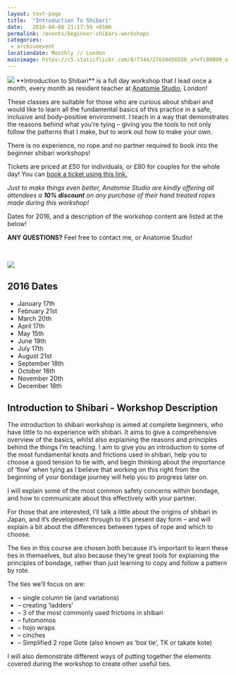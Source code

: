 ```yaml
---
layout: text-page
title:  "Introduction To Shibari"
date:   2016-04-08 21:17:59 +0100
permalink: /events/beginner-shibari-workshops
categories:
 - archiveevent
locationdate: Monthly // London
mainimage: https://c5.staticflickr.com/8/7344/27630456556_afefc80099_o.jpg
---
```


<img src="https://c5.staticflickr.com/8/7344/27630456556_afefc80099_o.jpg" class="text-image-left" />
**Introduction to Shibari** is a full day workshop that I lead once a month, every month as resident teacher at <a href="http://anatomiestudio.com" target="blank">Anatomie Studio</a>, London!

These classes are suitable for those who are curious about shibari and would like to learn all the fundamental basics of this practice in a safe, inclusive and body-positive environment.  I teach in a way that demonstrates the reasons behind what you’re tying – giving you the tools to not only follow the patterns that I make, but to work out how to make your own.

There is no experience, no rope and no partner required to book into the beginner shibari workshops!

Tickets are priced at £50 for individuals, or £80 for couples for the whole day! You can <a href="https://www.tickettailor.com/checkout/view-event/id/36315/chk/c632" target="blank">book a ticket using this link.</a>

*Just to make things even better, Anatomie Studio are kindly offering all attendees a* ***10% discount*** *on any purchase of their hand treated ropes made during this workshop!*

Dates for 2016, and a description of the workshop content are listed at the below!

**ANY QUESTIONS?** Feel free to contact me, or Anatomie Studio!

&nbsp;

<img src="{{site.baseurl}}/img/shibari/events/gestalta-bishop-introtoshibari.jpg" class="text-image-right" />

<h2 class="information-text-h2">2016 Dates</h2>
<ul class="information-list">
<li>January 17th</li>
<li>February 21st</li>
<li>March 20th</li>
<li>April 17th</li>
<li>May 15th</li>
<li>June 19th</li>
<li>July 17th</li>
<li>August 21st</li>
<li>September 18th</li>
<li>October 16th</li>
<li>November 20th</li>
<li>December 18th</li>
</ul>

<h2 class="information-text-h2">Introduction to Shibari - Workshop Description</h2>

The introduction to shibari workshop is aimed at complete beginners, who have little to no experience with shibari.  It aims to give a comprehensive overview of the basics, whilst also explaining the reasons and principles behind the things I’m teaching.  I aim to give you an introduction to some of the most fundamental knots and frictions used in shibari, help you to choose a good tension to tie with, and begin thinking about the importance of ‘flow’ when tying as I believe that working on this right from the beginning of your bondage journey will help you to progress later on.

I will explain some of the most common safety concerns within bondage, and how to communicate about this effectively with your partner.

For those that are interested, I’ll talk a little about the origins of shibari in Japan, and it’s development through to it’s present day form – and will explain a bit about the differences between types of rope and which to choose.

The ties in this course are chosen both because it’s important to learn these ties in themselves, but also because they’re great tools for explaining the principles of bondage, rather than just learning to copy and follow a pattern by rote.

The ties we’ll focus on are:
<ul class="information-list">
<li> – single column tie (and variations)</li>
<li> – creating ‘ladders’</li>
<li> – 3 of the most commonly used frictions in shibari</li>
<li> – futomomos</li>
<li> – hojo wraps</li>
<li> – cinches</li>
<li> – Simplified 2 rope Gote (also known as ‘box tie’, TK or takate kote)</li>
</ul>
I will also demonstrate different ways of putting together the elements covered during the workshop to create other useful ties.
